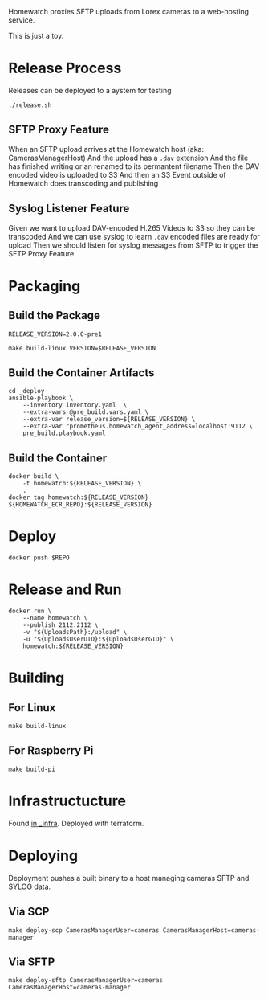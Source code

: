 Homewatch proxies SFTP uploads from Lorex cameras to a web-hosting service.

This is just a toy.

# Release Process

Releases can be deployed to a aystem for testing

```
./release.sh
```

## SFTP Proxy Feature

When an SFTP upload arrives at the Homewatch host (aka: CamerasManagerHost)
And the upload has a `.dav` extension
And the file has finished writing or an renamed to its permantent filename
Then the DAV encoded video is uploaded to S3
And then an S3 Event outside of Homewatch does transcoding and publishing

## Syslog Listener Feature

Given we want to upload DAV-encoded H.265 Videos to S3 so they can be transcoded
And we can use syslog to learn `.dav` encoded files are ready for upload
Then we should listen for syslog messages from SFTP to trigger the SFTP Proxy Feature

# Packaging

## Build the Package

`RELEASE_VERSION=2.0.0-pre1`

```
make build-linux VERSION=$RELEASE_VERSION
```

## Build the Container Artifacts

```
cd _deploy
ansible-playbook \
    --inventory inventory.yaml  \
    --extra-vars @pre_build.vars.yaml \
    --extra-var release_version=${RELEASE_VERSION} \
    --extra-var "prometheus.homewatch_agent_address=localhost:9112 \
    pre_build.playbook.yaml
```

## Build the Container

```
docker build \
    -t homewatch:${RELEASE_VERSION} \
    .
docker tag homewatch:${RELEASE_VERSION} ${HOMEWATCH_ECR_REPO}:${RELEASE_VERSION}
```

# Deploy

```
docker push $REPO
```

# Release and Run

```
docker run \
    --name homewatch \
    --publish 2112:2112 \
    -v "${UploadsPath}:/upload" \
    -u "${UploadsUserUID}:${UploadsUserGID}" \
    homewatch:${RELEASE_VERSION}
```

# Building

## For Linux
```
make build-linux
```

## For Raspberry Pi
```
make build-pi
```

# Infrastructucture

Found [in _infra](_infra/README.md). Deployed with terraform.

# Deploying

Deployment pushes a built binary to a host managing cameras SFTP and SYLOG data.

## Via SCP
```
make deploy-scp CamerasManagerUser=cameras CamerasManagerHost=cameras-manager
```

## Via SFTP
```
make deploy-sftp CamerasManagerUser=cameras CamerasManagerHost=cameras-manager
```